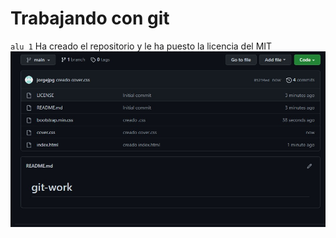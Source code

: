 # Trabajando con git

`alu 1` Ha creado el repositorio y le ha puesto la licencia del MIT
![Primera imagen](img/jorge-1.jpeg)